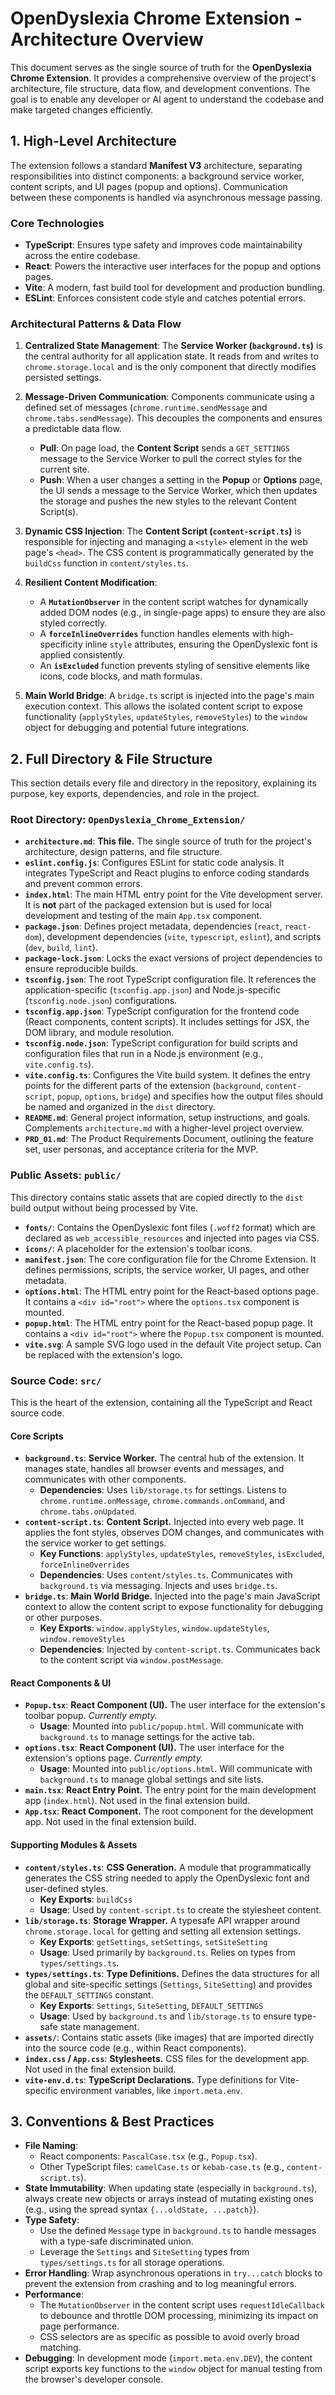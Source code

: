 # OpenDyslexia Chrome Extension - Architecture Overview

This document serves as the single source of truth for the **OpenDyslexia Chrome Extension**. It provides a comprehensive overview of the project's architecture, file structure, data flow, and development conventions. The goal is to enable any developer or AI agent to understand the codebase and make targeted changes efficiently.

## 1. High-Level Architecture

The extension follows a standard **Manifest V3** architecture, separating responsibilities into distinct components: a background service worker, content scripts, and UI pages (popup and options). Communication between these components is handled via asynchronous message passing.

### Core Technologies

-   **TypeScript**: Ensures type safety and improves code maintainability across the entire codebase.
-   **React**: Powers the interactive user interfaces for the popup and options pages.
-   **Vite**: A modern, fast build tool for development and production bundling.
-   **ESLint**: Enforces consistent code style and catches potential errors.

### Architectural Patterns & Data Flow

1.  **Centralized State Management**: The **Service Worker (`background.ts`)** is the central authority for all application state. It reads from and writes to `chrome.storage.local` and is the only component that directly modifies persisted settings.

2.  **Message-Driven Communication**: Components communicate using a defined set of messages (`chrome.runtime.sendMessage` and `chrome.tabs.sendMessage`). This decouples the components and ensures a predictable data flow.
    -   **Pull**: On page load, the **Content Script** sends a `GET_SETTINGS` message to the Service Worker to pull the correct styles for the current site.
    -   **Push**: When a user changes a setting in the **Popup** or **Options** page, the UI sends a message to the Service Worker, which then updates the storage and pushes the new styles to the relevant Content Script(s).

3.  **Dynamic CSS Injection**: The **Content Script (`content-script.ts`)** is responsible for injecting and managing a `<style>` element in the web page's `<head>`. The CSS content is programmatically generated by the `buildCss` function in `content/styles.ts`.

4.  **Resilient Content Modification**:
    -   A **`MutationObserver`** in the content script watches for dynamically added DOM nodes (e.g., in single-page apps) to ensure they are also styled correctly.
    -   A **`forceInlineOverrides`** function handles elements with high-specificity inline `style` attributes, ensuring the OpenDyslexic font is applied consistently.
    -   An **`isExcluded`** function prevents styling of sensitive elements like icons, code blocks, and math formulas.

5.  **Main World Bridge**: A `bridge.ts` script is injected into the page's main execution context. This allows the isolated content script to expose functionality (`applyStyles`, `updateStyles`, `removeStyles`) to the `window` object for debugging and potential future integrations.

## 2. Full Directory & File Structure

This section details every file and directory in the repository, explaining its purpose, key exports, dependencies, and role in the project.

### Root Directory: `OpenDyslexia_Chrome_Extension/`

-   **`architecture.md`**: **This file.** The single source of truth for the project's architecture, design patterns, and file structure.
-   **`eslint.config.js`**: Configures ESLint for static code analysis. It integrates TypeScript and React plugins to enforce coding standards and prevent common errors.
-   **`index.html`**: The main HTML entry point for the Vite development server. It is **not** part of the packaged extension but is used for local development and testing of the main `App.tsx` component.
-   **`package.json`**: Defines project metadata, dependencies (`react`, `react-dom`), development dependencies (`vite`, `typescript`, `eslint`), and scripts (`dev`, `build`, `lint`).
-   **`package-lock.json`**: Locks the exact versions of project dependencies to ensure reproducible builds.
-   **`tsconfig.json`**: The root TypeScript configuration file. It references the application-specific (`tsconfig.app.json`) and Node.js-specific (`tsconfig.node.json`) configurations.
-   **`tsconfig.app.json`**: TypeScript configuration for the frontend code (React components, content scripts). It includes settings for JSX, the DOM library, and module resolution.
-   **`tsconfig.node.json`**: TypeScript configuration for build scripts and configuration files that run in a Node.js environment (e.g., `vite.config.ts`).
-   **`vite.config.ts`**: Configures the Vite build system. It defines the entry points for the different parts of the extension (`background`, `content-script`, `popup`, `options`, `bridge`) and specifies how the output files should be named and organized in the `dist` directory.
-   **`README.md`**: General project information, setup instructions, and goals. Complements `architecture.md` with a higher-level project overview.
-   **`PRD_01.md`**: The Product Requirements Document, outlining the feature set, user personas, and acceptance criteria for the MVP.

### Public Assets: `public/`

This directory contains static assets that are copied directly to the `dist` build output without being processed by Vite.

-   **`fonts/`**: Contains the OpenDyslexic font files (`.woff2` format) which are declared as `web_accessible_resources` and injected into pages via CSS.
-   **`icons/`**: A placeholder for the extension's toolbar icons.
-   **`manifest.json`**: The core configuration file for the Chrome Extension. It defines permissions, scripts, the service worker, UI pages, and other metadata.
-   **`options.html`**: The HTML entry point for the React-based options page. It contains a `<div id="root">` where the `options.tsx` component is mounted.
-   **`popup.html`**: The HTML entry point for the React-based popup page. It contains a `<div id="root">` where the `Popup.tsx` component is mounted.
-   **`vite.svg`**: A sample SVG logo used in the default Vite project setup. Can be replaced with the extension's logo.

### Source Code: `src/`

This is the heart of the extension, containing all the TypeScript and React source code.

#### Core Scripts
-   **`background.ts`**: **Service Worker.** The central hub of the extension. It manages state, handles all browser events and messages, and communicates with other components.
    -   **Dependencies**: Uses `lib/storage.ts` for settings. Listens to `chrome.runtime.onMessage`, `chrome.commands.onCommand`, and `chrome.tabs.onUpdated`.
-   **`content-script.ts`**: **Content Script.** Injected into every web page. It applies the font styles, observes DOM changes, and communicates with the service worker to get settings.
    -   **Key Functions**: `applyStyles`, `updateStyles`, `removeStyles`, `isExcluded`, `forceInlineOverrides`
    -   **Dependencies**: Uses `content/styles.ts`. Communicates with `background.ts` via messaging. Injects and uses `bridge.ts`.
-   **`bridge.ts`**: **Main World Bridge.** Injected into the page's main JavaScript context to allow the content script to expose functionality for debugging or other purposes.
    -   **Key Exports**: `window.applyStyles`, `window.updateStyles`, `window.removeStyles`
    -   **Dependencies**: Injected by `content-script.ts`. Communicates back to the content script via `window.postMessage`.

#### React Components & UI
-   **`Popup.tsx`**: **React Component (UI).** The user interface for the extension's toolbar popup. _Currently empty._
    -   **Usage**: Mounted into `public/popup.html`. Will communicate with `background.ts` to manage settings for the active tab.
-   **`options.tsx`**: **React Component (UI).** The user interface for the extension's options page. _Currently empty._
    -   **Usage**: Mounted into `public/options.html`. Will communicate with `background.ts` to manage global settings and site lists.
-   **`main.tsx`**: **React Entry Point.** The entry point for the main development app (`index.html`). Not used in the final extension build.
-   **`App.tsx`**: **React Component.** The root component for the development app. Not used in the final extension build.

#### Supporting Modules & Assets
-   **`content/styles.ts`**: **CSS Generation.** A module that programmatically generates the CSS string needed to apply the OpenDyslexic font and user-defined styles.
    -   **Key Exports**: `buildCss`
    -   **Usage**: Used by `content-script.ts` to create the stylesheet content.
-   **`lib/storage.ts`**: **Storage Wrapper.** A typesafe API wrapper around `chrome.storage.local` for getting and setting all extension settings.
    -   **Key Exports**: `getSettings`, `setSettings`, `setSiteSetting`
    -   **Usage**: Used primarily by `background.ts`. Relies on types from `types/settings.ts`.
-   **`types/settings.ts`**: **Type Definitions.** Defines the data structures for all global and site-specific settings (`Settings`, `SiteSetting`) and provides the `DEFAULT_SETTINGS` constant.
    -   **Key Exports**: `Settings`, `SiteSetting`, `DEFAULT_SETTINGS`
    -   **Usage**: Used by `background.ts` and `lib/storage.ts` to ensure type-safe state management.
-   **`assets/`**: Contains static assets (like images) that are imported directly into the source code (e.g., within React components).
-   **`index.css` / `App.css`**: **Stylesheets.** CSS files for the development app. Not used in the final extension build.
-   **`vite-env.d.ts`**: **TypeScript Declarations.** Type definitions for Vite-specific environment variables, like `import.meta.env`.

## 3. Conventions & Best Practices

-   **File Naming**:
    -   React components: `PascalCase.tsx` (e.g., `Popup.tsx`).
    -   Other TypeScript files: `camelCase.ts` or `kebab-case.ts` (e.g., `content-script.ts`).
-   **State Immutability**: When updating state (especially in `background.ts`), always create new objects or arrays instead of mutating existing ones (e.g., using the spread syntax `{...oldState, ...patch}`).
-   **Type Safety**:
    -   Use the defined `Message` type in `background.ts` to handle messages with a type-safe discriminated union.
    -   Leverage the `Settings` and `SiteSetting` types from `types/settings.ts` for all storage operations.
-   **Error Handling**: Wrap asynchronous operations in `try...catch` blocks to prevent the extension from crashing and to log meaningful errors.
-   **Performance**:
    -   The `MutationObserver` in the content script uses `requestIdleCallback` to debounce and throttle DOM processing, minimizing its impact on page performance.
    -   CSS selectors are as specific as possible to avoid overly broad matching.
-   **Debugging**: In development mode (`import.meta.env.DEV`), the content script exports key functions to the `window` object for manual testing from the browser's developer console.
